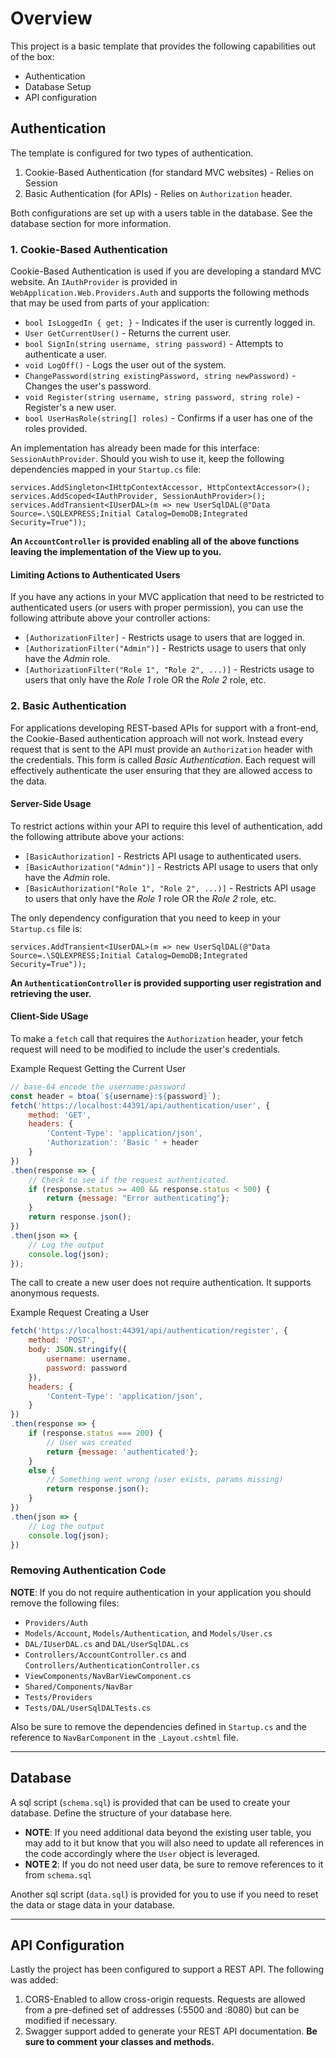 # Overview

This project is a basic template that provides the following capabilities out of the box:
* Authentication
* Database Setup
* API configuration

## Authentication

The template is configured for two types of authentication.

1. Cookie-Based Authentication (for standard MVC websites) - Relies on Session
2. Basic Authentication (for APIs) - Relies on `Authorization` header.

Both configurations are set up with a users table in the database. See the database section for more information.

### 1. Cookie-Based Authentication

Cookie-Based Authentication is used if you are developing a standard MVC website. An `IAuthProvider` is provided in 
`WebApplication.Web.Providers.Auth` and supports the following methods that may be used from parts of your application:

- `bool IsLoggedIn { get; }`  - Indicates if the user is currently logged in.
- `User GetCurrentUser()` - Returns the current user.
- `bool SignIn(string username, string password)` - Attempts to authenticate a user.
- `void LogOff()` - Logs the user out of the system.
- `ChangePassword(string existingPassword, string newPassword)` - Changes the user's password.
- `void Register(string username, string password, string role)` - Register's a new user.
- `bool UserHasRole(string[] roles)` - Confirms if a user has one of the roles provided.

An implementation has already been made for this interface: `SessionAuthProvider`. Should you wish to use it, keep the following
dependencies mapped in your `Startup.cs` file:

```
services.AddSingleton<IHttpContextAccessor, HttpContextAccessor>();
services.AddScoped<IAuthProvider, SessionAuthProvider>();
services.AddTransient<IUserDAL>(m => new UserSqlDAL(@"Data Source=.\SQLEXPRESS;Initial Catalog=DemoDB;Integrated Security=True"));
```

**An `AccountController` is provided enabling all of the above functions leaving the implementation of the View up to you.**

#### Limiting Actions to Authenticated Users

If you have any actions in your MVC application that need to be restricted to authenticated users (or users with proper permission),
you can use the following attribute above your controller actions:

* `[AuthorizationFilter]` - Restricts usage to users that are logged in.
* `[AuthorizationFilter("Admin")]` - Restricts usage to users that only have the *Admin* role.
* `[AuthorizationFilter("Role 1", "Role 2", ...)]` - Restricts usage to users that only have the *Role 1* role OR the *Role 2* role, etc.


### 2. Basic Authentication

For applications developing REST-based APIs for support with a front-end, the Cookie-Based authentication approach will not work.
Instead every request that is sent to the API must provide an `Authorization` header with the credentials. This form is called 
*Basic Authentication*. Each request will effectively authenticate the user ensuring that they are allowed access to the data.

#### Server-Side Usage

To restrict actions within your API to require this level of authentication, add the following attribute above your actions:

* `[BasicAuthorization]` - Restricts API usage to authenticated users.
* `[BasicAuthorization("Admin")]` - Restricts API usage to users that only have the *Admin* role.
* `[BasicAuthorization("Role 1", "Role 2", ...)]` - Restricts API usage to users that only have the *Role 1* role OR the *Role 2* role, etc.

The only dependency configuration that you need to keep in your `Startup.cs` file is:

```
services.AddTransient<IUserDAL>(m => new UserSqlDAL(@"Data Source=.\SQLEXPRESS;Initial Catalog=DemoDB;Integrated Security=True"));
```

**An `AuthenticationController` is provided supporting user registration and retrieving the user.**

#### Client-Side USage

To make a `fetch` call that requires the `Authorization` header, your fetch request will need to be modified to include the user's credentials.

Example Request Getting the Current User
```javascript
// base-64 encode the username:password
const header = btoa(`${username}:${password}`);
fetch('https://localhost:44391/api/authentication/user', {
    method: 'GET',            
    headers: {
        'Content-Type': 'application/json',               
        'Authorization': 'Basic ' + header
    }
})
.then(response => {
	// Check to see if the request authenticated.
    if (response.status >= 400 && response.status < 500) {        
        return {message: "Error authenticating"};
    }
    return response.json();
})
.then(json => { 
	// Log the output
    console.log(json);                
});
```

The call to create a new user does not require authentication. It supports anonymous requests. 

Example Request Creating a User
```javascript
fetch('https://localhost:44391/api/authentication/register', {
    method: 'POST',
    body: JSON.stringify({
        username: username,
        password: password
    }),
    headers: {
        'Content-Type': 'application/json',               
    }
})
.then(response => {
    if (response.status === 200) {                
		// User was created
        return {message: 'authenticated'};
    }
    else { 
		// Something went wrong (user exists, params missing)
        return response.json();
    }
})
.then(json => { 
	// Log the output
    console.log(json);                
})
```

### Removing Authentication Code

**NOTE**: If you do not require authentication in your application you should remove the following files:

* `Providers/Auth`
* `Models/Account`, `Models/Authentication`, and `Models/User.cs`
* `DAL/IUserDAL.cs` and `DAL/UserSqlDAL.cs`
* `Controllers/AccountController.cs` and `Controllers/AuthenticationController.cs`
* `ViewComponents/NavBarViewComponent.cs`
* `Shared/Components/NavBar`
* `Tests/Providers`
* `Tests/DAL/UserSqlDALTests.cs`

Also be sure to remove the dependencies defined in `Startup.cs` and the reference to `NavBarComponent` in the `_Layout.cshtml` file.

-----

## Database

A sql script (`schema.sql`) is provided that can be used to create your database. Define the structure of your database here.

* **NOTE**: If you need additional data beyond the existing user table, you may add to it but know that you will also need to update all references in the code accordingly where the `User` object is leveraged.
* **NOTE 2**: If you do not need user data, be sure to remove references to it from `schema.sql`


Another sql script (`data.sql`) is provided for you to use if you need to reset the data or stage data in your database.

-----

## API Configuration

Lastly the project has been configured to support a REST API. The following was added:

1. CORS-Enabled to allow cross-origin requests. Requests are allowed from a pre-defined set of addresses (:5500 and :8080) but can be modified if necessary.
2. Swagger support added to generate your REST API documentation. **Be sure to comment your classes and methods.**